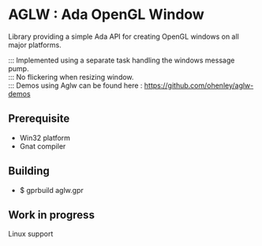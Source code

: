 # AGLW : Ada OpenGL Window

Library providing a simple Ada API for creating OpenGL windows on all major platforms.

::: Implemented using a separate task handling the windows message pump.  
::: No flickering when resizing window.   
::: Demos using Aglw can be found here : https://github.com/ohenley/aglw-demos

## Prerequisite

- Win32 platform
- Gnat compiler

## Building

- $ gprbuild aglw.gpr

## Work in progress

Linux support



